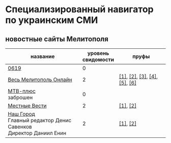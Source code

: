 # Специализированный навигатор по украинским СМИ
## новостные сайты Мелитополя
| название | уровень<br>свидомости | пруфы |
| -------- | --------------------- | ----- |
| [0619](https://0619.com.ua) | 0 |  |
| [Весь Мелитополь Онлайн](https://ria-m.tv) | 2 | [[1]](https://ria-m.tv/news/280194/jiteley_melitopolya_priglashayut_na_miting_v_podderjku_mera_ivana_fedorova.html), [[2]](https://ria-m.tv/news/280190/gaulyaytera_melitopolya_galinu_danilchenko_trollit_vsya_ukraina_(foto).html), [[3]](https://ria-m.tv/news/280178/chechentsyi_v_melitopole_uje_razdayut_payku_na_ploschadi_(video).html), [[4]](https://ria-m.tv/news/280175/zamerz_na_smert_okkupantyi_prikovali_tsepyu_svoego_granatometchika_chtobyi_tot_ne_sbejal.html), [[5]](https://ria-m.tv/news/280151/voennyim_rf_uzakonili_maroderstvo_na_okkupirovannyih_territoriyah.html), [[6]](https://ria-m.tv/news/279415/cherez_melitopol_okkupantyi_vezut_v_avtobusah_lyudey_na_postanovochnyiy_miting.html) |
| [МТВ-плюс](http://region-plus.tv)<br>заброшен | 0 |  |
| [Местные Вести](https://mv.org.ua) | 2 | [[1]](https://www.mv.org.ua/news/264242-stalo_izvestno_imja_avtora_legendarnoi_frazy_kotoryi_ukazal_russkomu_korablyu_napravlenie.html), [[2]](https://www.mv.org.ua/news/264254-rashisty_pytayut_sotrudnikov_zaporozhskoi_aes_-_galushenko.html) |
| [Наш Город](https://news.mspravka.info)<br>Главный редактор Денис Савенков<br>Директор Даниил Енин | 2 | [[1]](https://news.mspravka.info/vorog-hvilja-za-hvileju-atakuie-nash-informacijnij-prostir-riznomanitnimi-fejkami/), [[2]](https://news.mspravka.info/na-mirnom-mitinge-rossijskie-voennye-ranili-melitopolca/) |

